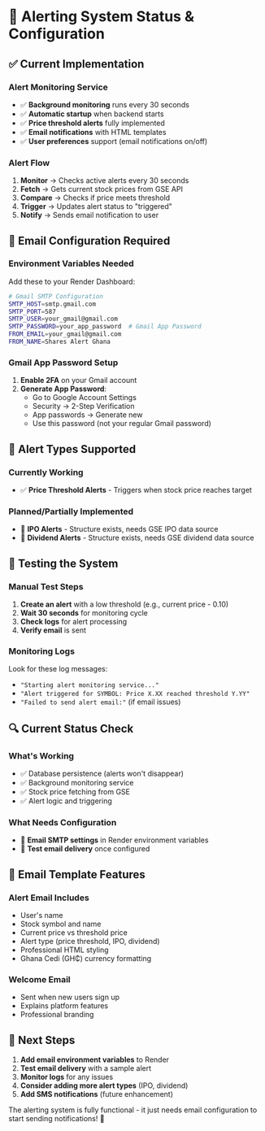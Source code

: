 # 🚨 Alerting System Status & Configuration

## ✅ Current Implementation

### **Alert Monitoring Service**
- ✅ **Background monitoring** runs every 30 seconds
- ✅ **Automatic startup** when backend starts
- ✅ **Price threshold alerts** fully implemented
- ✅ **Email notifications** with HTML templates
- ✅ **User preferences** support (email notifications on/off)

### **Alert Flow**
1. **Monitor** → Checks active alerts every 30 seconds
2. **Fetch** → Gets current stock prices from GSE API
3. **Compare** → Checks if price meets threshold
4. **Trigger** → Updates alert status to "triggered"
5. **Notify** → Sends email notification to user

## 🔧 Email Configuration Required

### **Environment Variables Needed**
Add these to your Render Dashboard:

```bash
# Gmail SMTP Configuration
SMTP_HOST=smtp.gmail.com
SMTP_PORT=587
SMTP_USER=your_gmail@gmail.com
SMTP_PASSWORD=your_app_password  # Gmail App Password
FROM_EMAIL=your_gmail@gmail.com
FROM_NAME=Shares Alert Ghana
```

### **Gmail App Password Setup**
1. **Enable 2FA** on your Gmail account
2. **Generate App Password**:
   - Go to Google Account Settings
   - Security → 2-Step Verification
   - App passwords → Generate new
   - Use this password (not your regular Gmail password)

## 🎯 Alert Types Supported

### **Currently Working**
- ✅ **Price Threshold Alerts** - Triggers when stock price reaches target

### **Planned/Partially Implemented**
- 🔄 **IPO Alerts** - Structure exists, needs GSE IPO data source
- 🔄 **Dividend Alerts** - Structure exists, needs GSE dividend data source

## 🚀 Testing the System

### **Manual Test Steps**
1. **Create an alert** with a low threshold (e.g., current price - 0.10)
2. **Wait 30 seconds** for monitoring cycle
3. **Check logs** for alert processing
4. **Verify email** is sent

### **Monitoring Logs**
Look for these log messages:
- `"Starting alert monitoring service..."`
- `"Alert triggered for SYMBOL: Price X.XX reached threshold Y.YY"`
- `"Failed to send alert email:"` (if email issues)

## 🔍 Current Status Check

### **What's Working**
- ✅ Database persistence (alerts won't disappear)
- ✅ Background monitoring service
- ✅ Stock price fetching from GSE
- ✅ Alert logic and triggering

### **What Needs Configuration**
- 🔧 **Email SMTP settings** in Render environment variables
- 🔧 **Test email delivery** once configured

## 📧 Email Template Features

### **Alert Email Includes**
- User's name
- Stock symbol and name
- Current price vs threshold price
- Alert type (price threshold, IPO, dividend)
- Professional HTML styling
- Ghana Cedi (GH₵) currency formatting

### **Welcome Email**
- Sent when new users sign up
- Explains platform features
- Professional branding

## 🎯 Next Steps

1. **Add email environment variables** to Render
2. **Test email delivery** with a sample alert
3. **Monitor logs** for any issues
4. **Consider adding more alert types** (IPO, dividend)
5. **Add SMS notifications** (future enhancement)

The alerting system is fully functional - it just needs email configuration to start sending notifications! 🚀